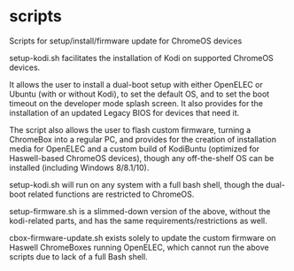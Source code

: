# scripts
Scripts for setup/install/firmware update for ChromeOS devices

setup-kodi.sh facilitates the installation of Kodi on supported ChromeOS devices.

It allows the user to install a dual-boot setup with either OpenELEC or Ubuntu
(with or without Kodi), to set the default OS, and to set the boot timeout on the 
developer mode splash screen.  It also provides for the installation of an updated
Legacy BIOS for devices that need it.

The script also allows the user to flash custom firmware, turning a ChromeBox into a regular PC,
and provides for the creation of installation media for OpenELEC and a custom build of
KodiBuntu (optimized for Haswell-based ChromeOS devices), though any off-the-shelf OS can be
installed (including Windows 8/8.1/10).

setup-kodi.sh will run on any system with a full bash shell, though the dual-boot related functions 
are restricted to ChromeOS.


setup-firmware.sh is a slimmed-down version of the above, without the kodi-related parts, and has
the same requirements/restrictions as well.


cbox-firmware-update.sh exists solely to update the custom firmware on Haswell ChromeBoxes running
OpenELEC, which cannot run the above scripts due to lack of a full Bash shell.